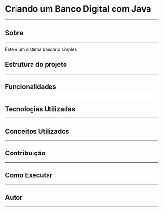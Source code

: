 # Criando um Banco Digital com Java
---
## Sobre
---
Este é um sistema bancário simples

## Estrutura do projeto 
---
## Funcionalidades
---

## Tecnologias Utilizadas
---

## Conceitos Utilizados
---

## Contribuição
---
## Como Executar
---
## Autor
---
